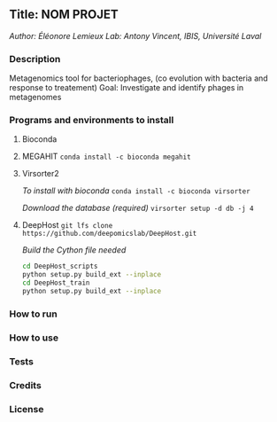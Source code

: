 ## Title: NOM PROJET
 _Author: Éléonore Lemieux_
 _Lab: Antony Vincent, IBIS, Université Laval_

### Description
Metagenomics tool for bacteriophages, (co evolution with bacteria and response to treatement)
Goal: Investigate and identify phages in metagenomes

### Programs and environments to install
1. Bioconda

2. MEGAHIT
    `conda install -c bioconda megahit`


3. Virsorter2

    _To install with bioconda_
    `conda install -c bioconda virsorter`


    _Download the database (required)_
    `virsorter setup -d db -j 4`

4. DeepHost
    `git lfs clone https://github.com/deepomicslab/DeepHost.git`
    
    _Build the Cython file needed_
    ```Bash
    cd DeepHost_scripts
    python setup.py build_ext --inplace
    cd DeepHost_train
    python setup.py build_ext --inplace
    ```

### How to run



### How to use


### Tests


### Credits


### License


